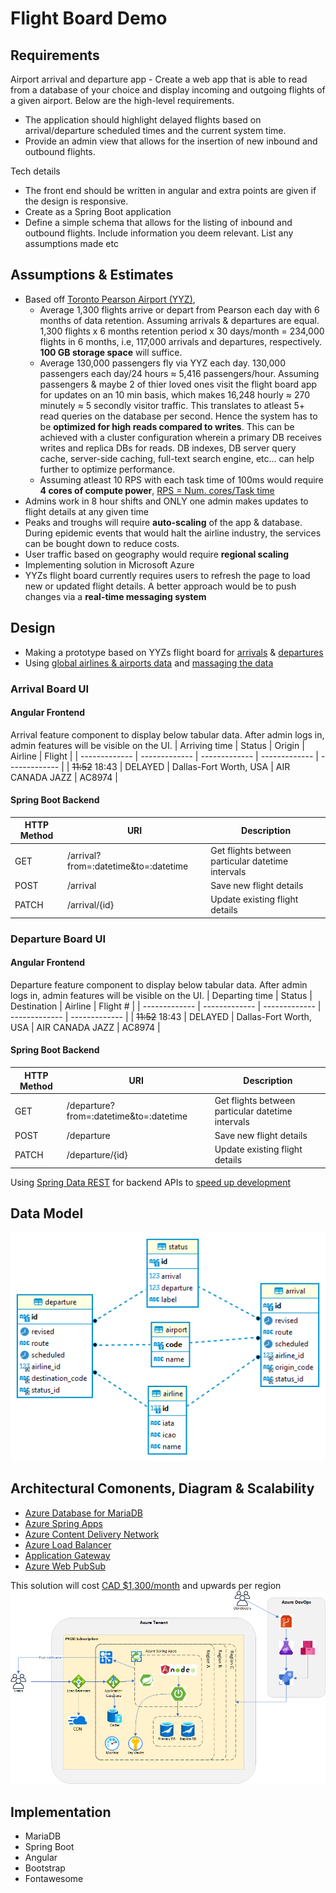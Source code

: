 # Flight Board Demo

## Requirements

Airport arrival and departure app - Create a web app that is able to read from a database of your choice and display incoming and outgoing
flights of a given airport. Below are the high-level requirements.
- The application should highlight delayed flights based on arrival/departure scheduled times and the current system time.
- Provide an admin view that allows for the insertion of new inbound and outbound flights.

Tech details
- The front end should be written in angular and extra points are given if the design is responsive.
- Create as a Spring Boot application
- Define a simple schema that allows for the listing of inbound and outbound flights. Include information you deem relevant. List any assumptions made etc

## Assumptions & Estimates

- Based off [Toronto Pearson Airport (YYZ)](https://www.torontopearson.com/en/whats-happening/stories/whyyz/how-our-runways-work),
  - Average 1,300 flights arrive or depart from Pearson each day with 6 months of data retention. Assuming arrivals & departures are equal. 1,300 flights x 6 months retention period x 30 days/month = 234,000 flights in 6 months, i.e, 117,000 arrivals and departures, respectively. **100 GB storage space** will suffice.
  - Average 130,000 passengers fly via YYZ each day. 130,000 passengers each day/24 hours ≈ 5,416 passengers/hour. Assuming passengers & maybe 2 of thier loved ones visit the flight board app for updates on an 10 min basis, which makes 16,248 hourly ≈ 270 minutely ≈ 5 secondly visitor traffic. This translates to atleast 5+ read queries on the database per second. Hence the system has to be **optimized for high reads compared to writes**. This can be achieved with a cluster configuration wherein a primary DB receives writes and replica DBs for reads. DB indexes, DB server query cache, server-side caching, full-text search engine, etc... can help further to optimize performance.
  - Assuming atleast 10 RPS with each task time of 100ms would require **4 cores of compute power**, [RPS = Num. cores/Task time](https://wrongsideofmemphis.com/2013/10/21/requests-per-second-a-reference/)
- Admins work in 8 hour shifts and ONLY one admin makes updates to flight details at any given time
- Peaks and troughs will require **auto-scaling** of the app & database. During epidemic events that would halt the airline industry, the services can be bought down to reduce costs.
- User traffic based on geography would require **regional scaling**
- Implementing solution in Microsoft Azure
- YYZs flight board currently requires users to refresh the page to load new or updated flight details. A better approach would be to push changes via a **real-time messaging system**

## Design

- Making a prototype based on YYZs flight board for [arrivals](https://www.torontopearson.com/en/arrivals) & [departures](https://www.torontopearson.com/en/departures)
- Using [global airlines & airports data](https://openflights.org/data.html) and [massaging the data](data)

### Arrival Board UI

#### Angular Frontend
Arrival feature component to display below tabular data. After admin logs in, admin features will be visible on the UI.
| Arriving time  | Status | Origin | Airline | Flight  |
| ------------- | ------------- | ------------- | ------------- | ------------- |
| ~~11:52~~ 18:43 | DELAYED | Dallas-Fort Worth, USA | AIR CANADA JAZZ | AC8974 |

#### Spring Boot Backend
| HTTP Method  | URI | Description |
| ------------- | ------------- | ------------- |
| GET  | /arrival?from=:datetime&to=:datetime  | Get flights between particular datetime intervals |
| POST  | /arrival  | Save new flight details |
| PATCH  | /arrival/{id}  | Update existing flight details |

### Departure Board UI

#### Angular Frontend
Departure feature component to display below tabular data. After admin logs in, admin features will be visible on the UI.
| Departing time  | Status | Destination | Airline | Flight # |
| ------------- | ------------- | ------------- | ------------- | ------------- |
| ~~11:52~~ 18:43 | DELAYED | Dallas-Fort Worth, USA | AIR CANADA JAZZ | AC8974 |

#### Spring Boot Backend
| HTTP Method  | URI | Description |
| ------------- | ------------- | ------------- |
| GET  | /departure?from=:datetime&to=:datetime  | Get flights between particular datetime intervals |
| POST  | /departure  | Save new flight details |
| PATCH  | /departure/{id}  | Update existing flight details |

Using [Spring Data REST](https://spring.io/projects/spring-data-rest) for backend APIs to [speed up development](https://speakerdeck.com/olivergierke/advanced-spring-data-rest?slide=5)

## Data Model

![ERD diagram](media/flight-board-erd.png)

## Architectural Comonents, Diagram & Scalability

- [Azure Database for MariaDB](https://azure.microsoft.com/en-us/products/mariadb/)
- [Azure Spring Apps](https://azure.microsoft.com/en-us/products/spring-apps/)
- [Azure Content Delivery Network](https://azure.microsoft.com/en-us/products/cdn/)
- [Azure Load Balancer](https://azure.microsoft.com/en-us/products/load-balancer/)
- [Application Gateway](https://azure.microsoft.com/en-us/products/application-gateway/)
- [Azure Web PubSub](https://azure.microsoft.com/en-us/products/web-pubsub/)

This solution will cost [CAD $1,300/month](media/price-estimate.xlsx) and upwards per region
![Architecture Diagram](media/flight-board-architecture.png)

## Implementation

- MariaDB
- Spring Boot
- Angular
- Bootstrap
- Fontawesome
